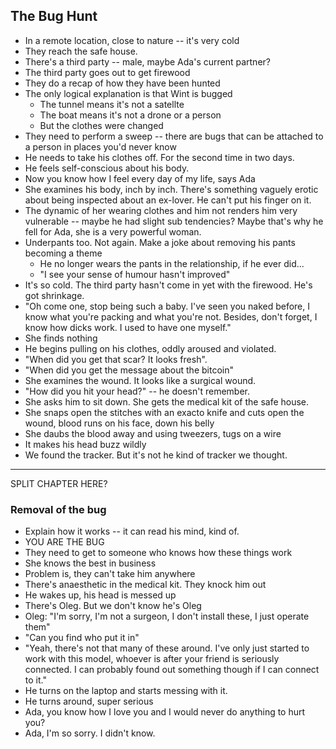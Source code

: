 ## The Bug Hunt

- In a remote location, close to nature -- it's very cold
- They reach the safe house.
- There's a third party -- male, maybe Ada's current partner?
- The third party goes out to get firewood
- They do a recap of how they have been hunted
- The only logical explanation is that Wint is bugged
  - The tunnel means it's not a satellte
  - The boat means it's not a drone or a person
  - But the clothes were changed
- They need to perform a sweep -- there are bugs that can be attached to a person in places you'd never know
- He needs to take his clothes off. For the second time in two days.
- He feels self-conscious about his body.
- Now you know how I feel every day of my life, says Ada
- She examines his body, inch by inch. There's something vaguely erotic about being inspected about an ex-lover. He can't put his finger on it.
- The dynamic of her wearing clothes and him not renders him very vulnerable -- maybe he had slight sub tendencies? Maybe that's why he fell for Ada, she is a very powerful woman.
- Underpants too. Not again. Make a joke about removing his pants becoming a theme
  - He no longer wears the pants in the relationship, if he ever did...
  - "I see your sense of humour hasn't improved"
- It's so cold. The third party hasn't come in yet with the firewood. He's got shrinkage.
- "Oh come one, stop being such a baby. I've seen you naked before, I know what you're packing and what you're not. Besides, don't forget, I know how dicks work. I used to have one myself."
- She finds nothing
- He begins pulling on his clothes, oddly aroused and violated.
- "When did you get that scar? It looks fresh".
- "When did you get the message about the bitcoin"
- She examines the wound. It looks like a surgical wound.
- "How did you hit your head?" -- he doesn't remember.
- She asks him to sit down. She gets the medical kit of the safe house.
- She snaps open the stitches with an exacto knife and cuts open the wound, blood runs on his face, down his belly
- She daubs the blood away and using tweezers, tugs on a wire
- It makes his head buzz wildly
- We found the tracker. But it's not he kind of tracker we thought.

---

SPLIT CHAPTER HERE?

### Removal of the bug

- Explain how it works -- it can read his mind, kind of.
- YOU ARE THE BUG
- They need to get to someone who knows how these things work
- She knows the best in business
- Problem is, they can't take him anywhere
- There's anaesthetic in the medical kit. They knock him out
- He wakes up, his head is messed up
- There's Oleg. But we don't know he's Oleg
- Oleg: "I'm sorry, I'm not a surgeon, I don't install these, I just operate them"
- "Can you find who put it in"
- "Yeah, there's not that many of these around. I've only just started to work with this model, whoever is after your friend is seriously connected. I can probably found out something though if I can connect to it."
- He turns on the laptop and starts messing with it.
- He turns around, super serious
- Ada, you know how I love you and I would never do anything to hurt you?
- Ada, I'm so sorry. I didn't know.
